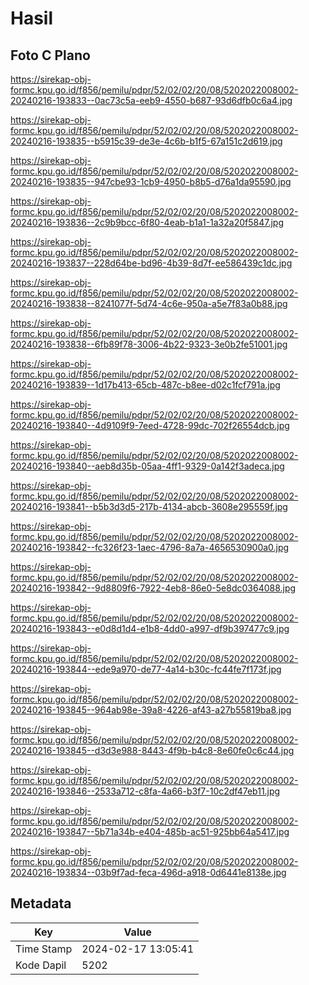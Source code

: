 # Hasil

## Foto C Plano

https://sirekap-obj-formc.kpu.go.id/f856/pemilu/pdpr/52/02/02/20/08/5202022008002-20240216-193833--0ac73c5a-eeb9-4550-b687-93d6dfb0c6a4.jpg

https://sirekap-obj-formc.kpu.go.id/f856/pemilu/pdpr/52/02/02/20/08/5202022008002-20240216-193835--b5915c39-de3e-4c6b-b1f5-67a151c2d619.jpg

https://sirekap-obj-formc.kpu.go.id/f856/pemilu/pdpr/52/02/02/20/08/5202022008002-20240216-193835--947cbe93-1cb9-4950-b8b5-d76a1da95590.jpg

https://sirekap-obj-formc.kpu.go.id/f856/pemilu/pdpr/52/02/02/20/08/5202022008002-20240216-193836--2c9b9bcc-6f80-4eab-b1a1-1a32a20f5847.jpg

https://sirekap-obj-formc.kpu.go.id/f856/pemilu/pdpr/52/02/02/20/08/5202022008002-20240216-193837--228d64be-bd96-4b39-8d7f-ee586439c1dc.jpg

https://sirekap-obj-formc.kpu.go.id/f856/pemilu/pdpr/52/02/02/20/08/5202022008002-20240216-193838--8241077f-5d74-4c6e-950a-a5e7f83a0b88.jpg

https://sirekap-obj-formc.kpu.go.id/f856/pemilu/pdpr/52/02/02/20/08/5202022008002-20240216-193838--6fb89f78-3006-4b22-9323-3e0b2fe51001.jpg

https://sirekap-obj-formc.kpu.go.id/f856/pemilu/pdpr/52/02/02/20/08/5202022008002-20240216-193839--1d17b413-65cb-487c-b8ee-d02c1fcf791a.jpg

https://sirekap-obj-formc.kpu.go.id/f856/pemilu/pdpr/52/02/02/20/08/5202022008002-20240216-193840--4d9109f9-7eed-4728-99dc-702f26554dcb.jpg

https://sirekap-obj-formc.kpu.go.id/f856/pemilu/pdpr/52/02/02/20/08/5202022008002-20240216-193840--aeb8d35b-05aa-4ff1-9329-0a142f3adeca.jpg

https://sirekap-obj-formc.kpu.go.id/f856/pemilu/pdpr/52/02/02/20/08/5202022008002-20240216-193841--b5b3d3d5-217b-4134-abcb-3608e295559f.jpg

https://sirekap-obj-formc.kpu.go.id/f856/pemilu/pdpr/52/02/02/20/08/5202022008002-20240216-193842--fc326f23-1aec-4796-8a7a-4656530900a0.jpg

https://sirekap-obj-formc.kpu.go.id/f856/pemilu/pdpr/52/02/02/20/08/5202022008002-20240216-193842--9d8809f6-7922-4eb8-86e0-5e8dc0364088.jpg

https://sirekap-obj-formc.kpu.go.id/f856/pemilu/pdpr/52/02/02/20/08/5202022008002-20240216-193843--e0d8d1d4-e1b8-4dd0-a997-df9b397477c9.jpg

https://sirekap-obj-formc.kpu.go.id/f856/pemilu/pdpr/52/02/02/20/08/5202022008002-20240216-193844--ede9a970-de77-4a14-b30c-fc44fe7f173f.jpg

https://sirekap-obj-formc.kpu.go.id/f856/pemilu/pdpr/52/02/02/20/08/5202022008002-20240216-193845--964ab98e-39a8-4226-af43-a27b55819ba8.jpg

https://sirekap-obj-formc.kpu.go.id/f856/pemilu/pdpr/52/02/02/20/08/5202022008002-20240216-193845--d3d3e988-8443-4f9b-b4c8-8e60fe0c6c44.jpg

https://sirekap-obj-formc.kpu.go.id/f856/pemilu/pdpr/52/02/02/20/08/5202022008002-20240216-193846--2533a712-c8fa-4a66-b3f7-10c2df47eb11.jpg

https://sirekap-obj-formc.kpu.go.id/f856/pemilu/pdpr/52/02/02/20/08/5202022008002-20240216-193847--5b71a34b-e404-485b-ac51-925bb64a5417.jpg

https://sirekap-obj-formc.kpu.go.id/f856/pemilu/pdpr/52/02/02/20/08/5202022008002-20240216-193834--03b9f7ad-feca-496d-a918-0d6441e8138e.jpg


## Metadata

| Key        | Value               |
| ---------- | ------------------- |
| Time Stamp | 2024-02-17 13:05:41 |
| Kode Dapil | 5202                |




